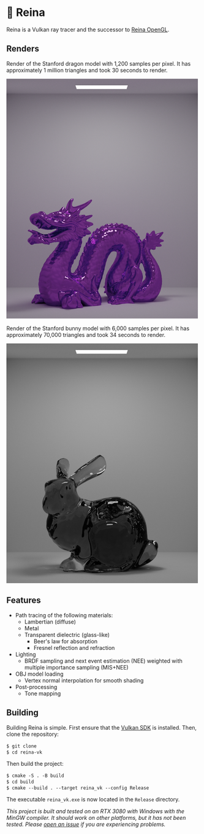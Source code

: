 # 👑 Reina

Reina is a Vulkan ray tracer and the successor to [Reina OpenGL](https://www.github.com/alexanderjcs/reina-gl).

## Renders

Render of the Stanford dragon model with 1,200 samples per pixel. It has approximately 1 million triangles and took 30 seconds to render.

<img src="renders/dragon6.png" width="500" alt="Render of the Stanford Dragon model">

Render of the Stanford bunny model with 6,000 samples per pixel. It has approximately 70,000 triangles and took 34 seconds to render.

<img src="renders/bunny4.png" width="500" alt="Render of the Stanford Bunny model">

## Features

* Path tracing of the following materials:
  * Lambertian (diffuse)
  * Metal
  * Transparent dielectric (glass-like)
    * Beer's law for absorption
    * Fresnel reflection and refraction
* Lighting
  * BRDF sampling and next event estimation (NEE) weighted with multiple importance sampling (MIS+NEE)
* OBJ model loading
  * Vertex normal interpolation for smooth shading
* Post-processing
  * Tone mapping


## Building

Building Reina is simple. First ensure that the [Vulkan SDK](https://www.lunarg.com/vulkan-sdk/) is installed. Then, clone the repository:
```shell
$ git clone
$ cd reina-vk
```

Then build the project:
```shell
$ cmake -S . -B build
$ cd build
$ cmake --build . --target reina_vk --config Release
```

The executable `reina_vk.exe` is now located in the `Release` directory.

*This project is built and tested on an RTX 3080 with Windows with the MinGW compiler. It should work on other platforms, but it has not been tested. Please [open an issue](https://www.github.com/alexanderjcs/reina-vk/issues) if you are experiencing problems.*
